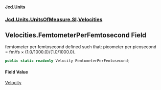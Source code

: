 #### [Jcd.Units](index 'index')
### [Jcd.Units.UnitsOfMeasure.SI](Jcd.Units.UnitsOfMeasure.SI 'Jcd.Units.UnitsOfMeasure.SI').[Velocities](Velocities 'Jcd.Units.UnitsOfMeasure.SI.Velocities')

## Velocities.FemtometerPerFemtosecond Field

femtometer per femtosecond defined such that: picometer per picosecond = fm/fs × (1.0/1000.0)/(1.0/1000.0).

```csharp
public static readonly Velocity FemtometerPerFemtosecond;
```

#### Field Value
[Velocity](Velocity 'Jcd.Units.UnitTypes.Velocity')